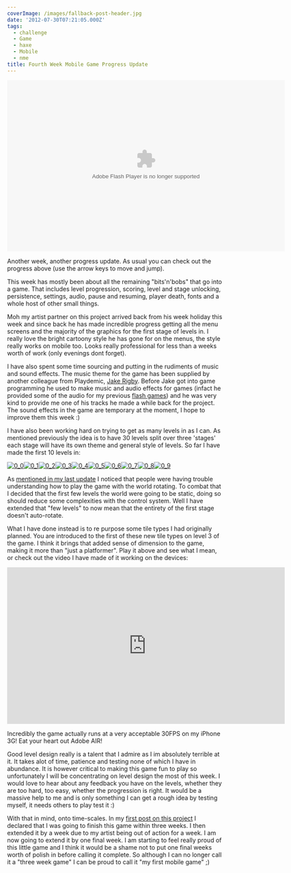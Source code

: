 ```yaml
---
coverImage: /images/fallback-post-header.jpg
date: '2012-07-30T07:21:05.000Z'
tags:
  - challenge
  - Game
  - haxe
  - Mobile
  - nme
title: Fourth Week Mobile Game Progress Update
---
```


<object id="test1" width="650" height="400" classid="clsid:d27cdb6e-ae6d-11cf-96b8-444553540000" codebase="https://download.macromedia.com/pub/shockwave/cabs/flash/swflash.cab#version=6,0,40,0"><param name="src" value="https://mikecann.co.uk/wp-content/uploads/2012/07/Main10.swf" /><param name="pluginspage" value="https://www.adobe.com/go/getflashplayer" /><embed id="test1" width="650" height="400" type="application/x-shockwave-flash" src="https://mikecann.co.uk/wp-content/uploads/2012/07/Main10.swf" pluginspage="https://www.adobe.com/go/getflashplayer" /></object>

Another week, another progress update. As usual you can check out the progress above (use the arrow keys to move and jump).

<!-- more -->

This week has mostly been about all the remaining "bits'n'bobs" that go into a game. That includes level progression, scoring, level and stage unlocking, persistence, settings, audio, pause and resuming, player death, fonts and a whole host of other small things.

Moh my artist partner on this project arrived back from his week holiday this week and since back he has made incredible progress getting all the menu screens and the majority of the graphics for the first stage of levels in. I really love the bright cartoony style he has gone for on the menus, the style really works on mobile too. Looks really professional for less than a weeks worth of work (only evenings dont forget).

I have also spent some time sourcing and putting in the rudiments of music and sound effects. The music theme for the game has been supplied by another colleague from Playdemic, [Jake Rigby](https://soundcloud.com/wigby). Before Jake got into game programming he used to make music and audio effects for games (infact he provided some of the audio for my previous [flash games](https://artificialgames.co.uk/)) and he was very kind to provide me one of his tracks he made a while back for the project. The sound effects in the game are temporary at the moment, I hope to improve them this week :)

I have also been working hard on trying to get as many levels in as I can. As mentioned previously the idea is to have 30 levels split over three 'stages' each stage will have its own theme and general style of levels. So far I have made the first 10 levels in:

[![](https://mikecann.co.uk/wp-content/uploads/2012/07/0_0.png "0_0")](https://mikecann.co.uk/wp-content/uploads/2012/07/0_0.png)[![](https://mikecann.co.uk/wp-content/uploads/2012/07/0_1.png "0_1")](https://mikecann.co.uk/wp-content/uploads/2012/07/0_1.png)[![](https://mikecann.co.uk/wp-content/uploads/2012/07/0_2.png "0_2")](https://mikecann.co.uk/wp-content/uploads/2012/07/0_2.png)[![](https://mikecann.co.uk/wp-content/uploads/2012/07/0_3.png "0_3")](https://mikecann.co.uk/wp-content/uploads/2012/07/0_3.png)[![](https://mikecann.co.uk/wp-content/uploads/2012/07/0_4.png "0_4")](https://mikecann.co.uk/wp-content/uploads/2012/07/0_4.png)[![](https://mikecann.co.uk/wp-content/uploads/2012/07/0_5.png "0_5")](https://mikecann.co.uk/wp-content/uploads/2012/07/0_5.png)[![](https://mikecann.co.uk/wp-content/uploads/2012/07/0_6.png "0_6")](https://mikecann.co.uk/wp-content/uploads/2012/07/0_6.png)[![](https://mikecann.co.uk/wp-content/uploads/2012/07/0_7.png "0_7")](https://mikecann.co.uk/wp-content/uploads/2012/07/0_7.png)[![](https://mikecann.co.uk/wp-content/uploads/2012/07/0_8.png "0_8")](https://mikecann.co.uk/wp-content/uploads/2012/07/0_8.png)[![](https://mikecann.co.uk/wp-content/uploads/2012/07/0_9.png "0_9")](https://mikecann.co.uk/wp-content/uploads/2012/07/0_9.png)

As [mentioned in my last update](https://mikecann.co.uk/personal-project/3-weeks-of-progress-on-a-mobile-game/) I noticed that people were having trouble understanding how to play the game with the world rotating. To combat that I decided that the first few levels the world were going to be static, doing so should reduce some complexities with the control system. Well I have extended that "few levels" to now mean that the entirety of the first stage doesn't auto-rotate.

What I have done instead is to re purpose some tile types I had originally planned. You are introduced to the first of these new tile types on level 3 of the game. I think it brings that added sense of dimension to the game, making it more than "just a platformer". Play it above and see what I mean, or check out the video I have made of it working on the devices:

<iframe width="650" height="366" src="https://www.youtube.com/embed/lyAf7VVLdKg" frameborder="0" allowfullscreen></iframe>

Incredibly the game actually runs at a very acceptable 30FPS on my iPhone 3G! Eat your heart out Adobe AIR!

Good level design really is a talent that I admire as I im absolutely terrible at it. It takes alot of time, patience and testing none of which I have in abundance. It is however critical to making this game fun to play so unfortunately I will be concentrating on level design the most of this week. I would love to hear about any feedback you have on the levels, whether they are too hard, too easy, whether the progression is right. It would be a massive help to me and is only something I can get a rough idea by testing myself, it needs others to play test it :)

With that in mind, onto time-scales. In my [first post on this project](https://mikecann.co.uk/personal-projects/lets-make-a-mobile-game-in-3-weeks-with-haxe-nme/) I declared that I was going to finish this game within three weeks. I then extended it by a week due to my artist being out of action for a week. I am now going to extend it by one final week. I am starting to feel really proud of this little game and I think it would be a shame not to put one final weeks worth of polish in before calling it complete. So although I can no longer call it a "three week game" I can be proud to call it "my first mobile game" ;)
